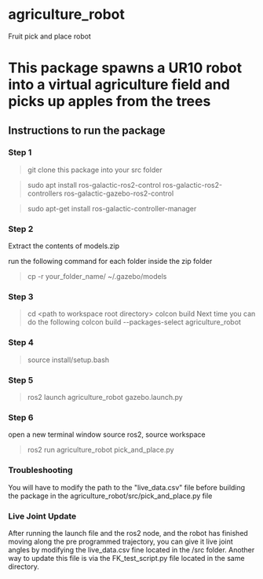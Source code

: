 # agriculture_robot
Fruit pick and place robot

# This package spawns a UR10 robot into a virtual agriculture field and picks up apples from the trees
## Instructions to run the package

### Step 1
>git clone this package into your src folder

>sudo apt install ros-galactic-ros2-control ros-galactic-ros2-controllers ros-galactic-gazebo-ros2-control

>sudo apt-get install ros-galactic-controller-manager

### Step 2
Extract the contents of models.zip 

run the following command for each folder inside the zip folder
> cp -r your_folder_name/ ~/.gazebo/models

### Step 3
>cd \<path to workspace root directory\>
>colcon build
Next time you can do the following
>colcon build --packages-select agriculture_robot

### Step 4
>source install/setup.bash

### Step 5
>ros2 launch agriculture_robot gazebo.launch.py

### Step 6
open a new terminal window source ros2, source workspace
>ros2 run agriculture_robot pick_and_place.py

### Troubleshooting
You will have to modify the path to the "live_data.csv" file before building the package in the agriculture_robot/src/pick_and_place.py file 

### Live Joint Update
After running the launch file and the ros2 node, and the robot has finished moving along the pre programmed trajectory, you can give it live joint angles by modifying the live_data.csv fine located in the /src folder. Another way to update this file is via the FK_test_script.py file located in the same directory. 



